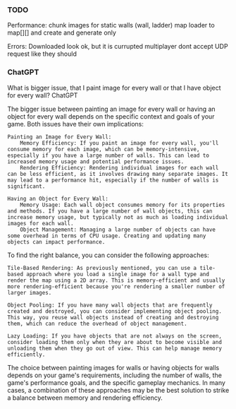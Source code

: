 ### TODO

Performance:
    chunk images for static walls (wall, ladder)
    map loader to map[][] and create and generate only 

Errors:
    Downloaded look ok, but it is currupted
    multiplayer dont accept UDP request like they should 


### ChatGPT

What is bigger issue, that I paint image for every wall or that I have object for every wall?
ChatGPT

The bigger issue between painting an image for every wall or having an object for every wall depends on the specific context and goals of your game. Both issues have their own implications:

    Painting an Image for Every Wall:
        Memory Efficiency: If you paint an image for every wall, you'll consume memory for each image, which can be memory-intensive, especially if you have a large number of walls. This can lead to increased memory usage and potential performance issues.
        Rendering Efficiency: Rendering individual images for each wall can be less efficient, as it involves drawing many separate images. It may lead to a performance hit, especially if the number of walls is significant.

    Having an Object for Every Wall:
        Memory Usage: Each wall object consumes memory for its properties and methods. If you have a large number of wall objects, this can increase memory usage, but typically not as much as loading individual images for each wall.
        Object Management: Managing a large number of objects can have some overhead in terms of CPU usage. Creating and updating many objects can impact performance.

To find the right balance, you can consider the following approaches:

    Tile-Based Rendering: As previously mentioned, you can use a tile-based approach where you load a single image for a wall type and render the map using a 2D array. This is memory-efficient and usually more rendering-efficient because you're rendering a smaller number of larger images.

    Object Pooling: If you have many wall objects that are frequently created and destroyed, you can consider implementing object pooling. This way, you reuse wall objects instead of creating and destroying them, which can reduce the overhead of object management.

    Lazy Loading: If you have objects that are not always on the screen, consider loading them only when they are about to become visible and unloading them when they go out of view. This can help manage memory efficiently.

The choice between painting images for walls or having objects for walls depends on your game's requirements, including the number of walls, the game's performance goals, and the specific gameplay mechanics. In many cases, a combination of these approaches may be the best solution to strike a balance between memory and rendering efficiency.
